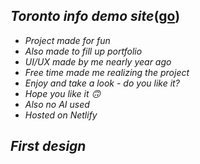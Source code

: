 ## *Toronto info demo site*([go](https://candid-raindrop-f02cb4.netlify.app/))
- *Project made for fun*
- *Also made to fill up portfolio*
- *UI/UX made by me nearly year ago*
- *Free time made me realizing the project*
- *Enjoy and take a look - do you like it?*
- *Hope you like it 🙃*
- *Also no AI used*
- *Hosted on Netlify*

## *First design*
